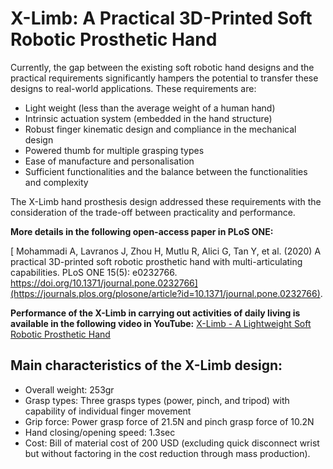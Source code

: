 # X-Limb: A Practical 3D-Printed Soft Robotic Prosthetic Hand

Currently, the gap between the existing soft robotic hand designs and the practical requirements significantly hampers the potential to transfer 
these designs to real-world applications. These requirements are:
- Light weight (less than the average weight of a human hand) 
- Intrinsic actuation system (embedded in the hand structure) 
- Robust finger kinematic design and compliance in the mechanical design 
- Powered thumb for multiple grasping types 
- Ease of manufacture and personalisation 
- Sufficient functionalities and the balance between the functionalities and complexity 


The X-Limb hand prosthesis design addressed these requirements with the consideration of the trade-off between practicality and performance.

**More details in the following open-access paper in PLoS ONE:**

[ Mohammadi A, Lavranos J, Zhou H, Mutlu R, Alici G, Tan Y, et al. (2020) A practical 3D-printed soft robotic prosthetic hand with multi-articulating capabilities. PLoS ONE 15(5): e0232766. https://doi.org/10.1371/journal.pone.0232766](https://journals.plos.org/plosone/article?id=10.1371/journal.pone.0232766).

**Performance of the X-Limb in carrying out activities of daily living is available in the following video in YouTube:**
[X-Limb - A Lightweight Soft Robotic Prosthetic Hand](https://youtu.be/qoeMaFlB5xs)



## Main characteristics of the X-Limb design:
- Overall weight: 253gr
- Grasp types: Three grasps types (power, pinch, and tripod) with capability of individual finger movement
- Grip force: Power grasp force of 21.5N and pinch grasp force of 10.2N
- Hand closing/opening speed: 1.3sec
- Cost: Bill of material cost of 200 USD (excluding quick disconnect wrist but without factoring in the cost reduction through mass production).
